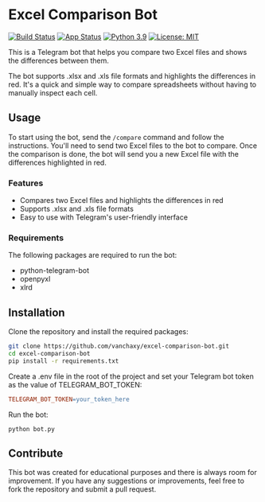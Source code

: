 # Excel Comparison Bot

[![Build Status](https://drone.ivanchenko.io/api/badges/vanchaxy/excel-comparison-bot/status.svg?ref=refs/heads/main)](https://drone.ivanchenko.io/vanchaxy/excel-comparison-bot)
[![App Status](https://argocd.ivanchenko.io/api/badge?name=excel-comparison-bot&revision=true)](https://argocd.ivanchenko.io/applications/excel-comparison-bot)
[![Python 3.9](https://img.shields.io/badge/python-3.9-blue.svg)](https://www.python.org/downloads/release/python-390/)
[![License: MIT](https://img.shields.io/badge/License-MIT-yellow.svg)](https://opensource.org/licenses/MIT)


This is a Telegram bot that helps you compare two Excel files and shows the differences between them.

The bot supports .xlsx and .xls file formats and highlights the differences in red. It's a quick and simple way to compare spreadsheets without having to manually inspect each cell.

## Usage
To start using the bot, send the `/compare` command and follow the instructions. You'll need to send two Excel files to the bot to compare. Once the comparison is done, the bot will send you a new Excel file with the differences highlighted in red.

### Features
* Compares two Excel files and highlights the differences in red
* Supports .xlsx and .xls file formats
* Easy to use with Telegram's user-friendly interface
### Requirements
The following packages are required to run the bot:

* python-telegram-bot
* openpyxl
* xlrd
## Installation
Clone the repository and install the required packages:

```bash
git clone https://github.com/vanchaxy/excel-comparison-bot.git
cd excel-comparison-bot
pip install -r requirements.txt
```
Create a .env file in the root of the project and set your Telegram bot token as the value of TELEGRAM_BOT_TOKEN:

```makefile
TELEGRAM_BOT_TOKEN=your_token_here
```
Run the bot:
```
python bot.py
```
## Contribute
This bot was created for educational purposes and there is always room for improvement. If you have any suggestions or improvements, feel free to fork the repository and submit a pull request.
